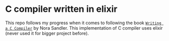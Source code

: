 # C compiler written in elixir

This repo follows my progress when it comes to following the book [`Writing a C Compiler`](https://nostarch.com/writing-c-compiler) by Nora Sandler.
This implementation of C compiler uses elixir (never used it for bigger project before).

